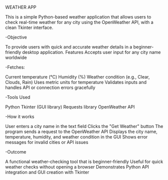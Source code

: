 WEATHER APP

This is a simple Python-based weather application that allows users to check real-time weather for any city using the OpenWeather API, with a clean Tkinter interface.

-Objective

To provide users with quick and accurate weather details in a beginner-friendly desktop application.
Features
Accepts user input for any city name worldwide

-Fetches:

Current temperature (°C)
Humidity (%)
Weather condition (e.g., Clear, Clouds, Rain)
Uses metric units for temperature
Validates inputs and handles API or connection errors gracefully

-Tools Used

Python
Tkinter (GUI library)
Requests library
OpenWeather API

-How it works

User enters a city name in the text field
Clicks the "Get Weather" button
The program sends a request to the OpenWeather API
Displays the city name, temperature, humidity, and weather condition in the GUI
Shows error messages for invalid cities or API issues

-Outcome

A functional weather-checking tool that is beginner-friendly
Useful for quick weather checks without opening a browser
Demonstrates Python API integration and GUI creation with Tkinter



